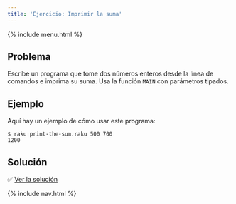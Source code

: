 ```yaml
---
title: 'Ejercicio: Imprimir la suma'
---
```


{% include menu.html %}

## Problema

Escribe un programa que tome dos números enteros desde la línea de comandos e imprima su suma. Usa la función `MAIN` con parámetros tipados.

## Ejemplo

Aquí hay un ejemplo de cómo usar este programa:

```console
$ raku print-the-sum.raku 500 700
1200
```

## Solución

✅ [Ver la solución](solution)

{% include nav.html %}